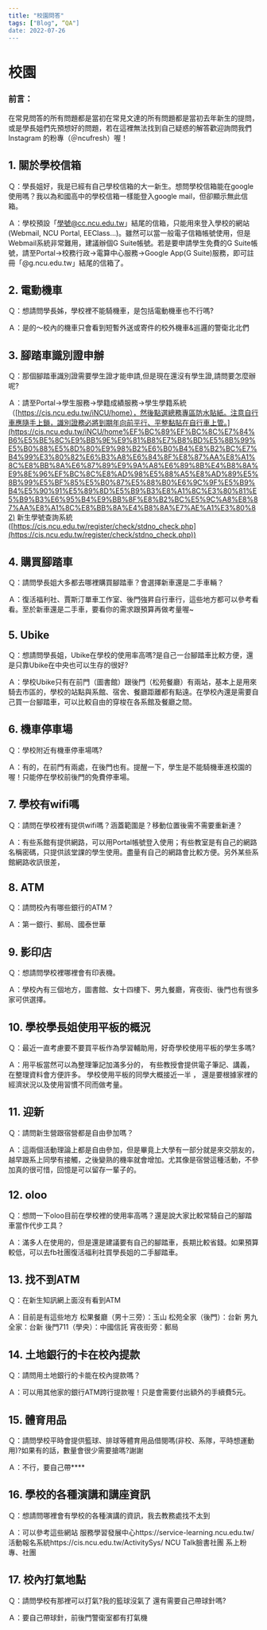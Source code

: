 ```yaml
---
title: "校園問答"
tags: ["Blog", “QA"]
date: 2022-07-26
---
```

# 校園

### 前言：

在常見問答的所有問題都是當初在常見文達的所有問題都是當初去年新生的提問，或是學長姐們先預想好的問題，若在這裡無法找到自己疑惑的解答歡迎詢問我們 Instagram 的粉專（＠ncufresh）喔！

## 1. **關於學校信箱**

Ｑ：學長姐好，我是已經有自己學校信箱的大一新生。想問學校信箱能在google使用嗎？我以為和國高中的學校信箱一樣能登入google mail，但卻顯示無此信箱。

Ａ：學校預設「學號@cc.ncu.edu.tw」結尾的信箱，只能用來登入學校的網站(Webmail, NCU Portal, EEClass...)。雖然可以當一般電子信箱帳號使用，但是Webmail系統非常難用，建議辦個G Suite帳號。若是要申請學生免費的G Suite帳號，請至Portal->校務行政->電算中心服務->Google App(G Suite)服務，即可註冊「@g.ncu.edu.tw」結尾的信箱了。

## 2. **電動機車**

Ｑ：想請問學長姊，學校裡不能騎機車，是包括電動機車也不行嗎?

Ａ：是的～校內的機車只會看到短暫外送或寄件的校外機車&巡邏的警衛北北們

## 3. 腳踏車識別證申辦

Ｑ：那個腳踏車識別證需要學生證才能申請,但是現在還沒有學生證,請問要怎麼辦呢?

Ａ：請至Portal->學生服務->學籍成績服務->學生學籍系統（[https://cis.ncu.edu.tw/iNCU/home），然後點選總務專區防水貼紙。注意自行車應隨手上鎖，識別證務必將到期年向前平行、平整黏貼在自行車上管。](https://cis.ncu.edu.tw/iNCU/home%EF%BC%89%EF%BC%8C%E7%84%B6%E5%BE%8C%E9%BB%9E%E9%81%B8%E7%B8%BD%E5%8B%99%E5%B0%88%E5%8D%80%E9%98%B2%E6%B0%B4%E8%B2%BC%E7%B4%99%E3%80%82%E6%B3%A8%E6%84%8F%E8%87%AA%E8%A1%8C%E8%BB%8A%E6%87%89%E9%9A%A8%E6%89%8B%E4%B8%8A%E9%8E%96%EF%BC%8C%E8%AD%98%E5%88%A5%E8%AD%89%E5%8B%99%E5%BF%85%E5%B0%87%E5%88%B0%E6%9C%9F%E5%B9%B4%E5%90%91%E5%89%8D%E5%B9%B3%E8%A1%8C%E3%80%81%E5%B9%B3%E6%95%B4%E9%BB%8F%E8%B2%BC%E5%9C%A8%E8%87%AA%E8%A1%8C%E8%BB%8A%E4%B8%8A%E7%AE%A1%E3%80%82) 新生學號查詢系統([https://cis.ncu.edu.tw/register/check/stdno_check.php](https://cis.ncu.edu.tw/register/check/stdno_check.php))

## 4. **購買腳踏車**

Ｑ：請問學長姐大多都去哪裡購買腳踏車？會選擇新車還是二手車輛？

Ａ：復活福利社、賈斯汀單車工作室、後門強昇自行車行，這些地方都可以參考看看。至於新車還是二手車，要看你的需求跟預算再做考量喔~

## 5. **Ubike**

Ｑ：想請問學長姐，Ubike在學校的使用率高嗎?是自己一台腳踏車比較方便，還是只靠Ubike在中央也可以生存的很好?

Ａ：學校Ubike只有在前門（圖書館）跟後門（松苑餐廳）有兩站，基本上是用來騎去市區的，學校的站點與系館、宿舍、餐廳距離都有點遠。在學校內還是需要自己買一台腳踏車，可以比較自由的穿梭在各系館及餐廳之間。

## 6. 機車停車場

Ｑ：學校附近有機車停車場嗎?

Ａ：有的，在前門有兩處，在後門也有。提醒一下，學生是不能騎機車進校園的喔！只能停在學校前後門的免費停車場。

## 7. **學校有wifi嗎**

Ｑ：請問在學校裡有提供wifi嗎？涵蓋範圍是？移動位置後需不需要重新連？

Ａ：有些系館有提供網路，可以用Portal帳號登入使用；有些教室是有自己的網路名稱密碼，只提供該堂課的學生使用。盡量有自己的網路會比較方便。另外某些系館網路收訊很差，

## 8. **ATM**

Ｑ：請問校內有哪些銀行的ATM？

Ａ：第一銀行、郵局、國泰世華

## 9. **影印店**

Ｑ：想請問學校裡哪裡會有印表機。

Ａ：學校內有三個地方，圖書館、女十四樓下、男九餐廳，宵夜街、後門也有很多家可供選擇。

## 10. **學校學長姐使用平板的概況**

Ｑ：最近一直考慮要不要買平板作為學習輔助用，好奇學校使用平板的學生多嗎?

Ａ：用平板當然可以為整理筆記加滿多分的， 有些教授會提供電子筆記、講義， 在整理資料會方便許多。 學校使用平板的同學大概接近一半 ， 還是要根據家裡的經濟狀況以及使用習慣不同而做考量。

## 11. **迎新**

Ｑ：請問新生營跟宿營都是自由參加嗎？

Ａ：這兩個活動理論上都是自由參加，但是畢竟上大學有一部分就是來交朋友的，越早跟系上同學有接觸，之後變熟的機率就會增加。尤其像是宿營這種活動，不參加真的很可惜，回憶是可以留存一輩子的。

## 12. **oloo**

Ｑ：想問一下oloo目前在學校裡的使用率高嗎？還是說大家比較常騎自己的腳踏車當作代步工具？

Ａ：滿多人在使用的，但是還是建議要有自己的腳踏車，長期比較省錢。如果預算較低，可以去fb社團復活福利社買學長姐的二手腳踏車。

## 13. **找不到ATM**

Ｑ：在新生知訊網上面沒有看到ATM

Ａ：目前是有這些地方
松果餐廳（男十三旁）：玉山
松苑全家（後門）：台新
男九全家：台新
後門711（學央）：中國信託
宵夜街旁：郵局

## 14. **土地銀行的卡在校內提款**

Ｑ：請問用土地銀行的卡能在校內提款嗎？

Ａ：可以用其他家的銀行ATM跨行提款喔！只是會需要付出額外的手續費5元。

## 15. 體育用品

Ｑ：請問學校平時會提供籃球、排球等體育用品借閱嗎(非校、系隊，平時想運動用)?如果有的話，數量會很少需要搶嗎?謝謝

Ａ：不行，要自己帶****

## 16. **學校的各種演講和講座資訊**

Ｑ：想請問哪裡會有學校的各種演講的資訊，我去教務處找不太到

Ａ：可以參考這些網站
服務學習發展中心https://service-learning.ncu.edu.tw/
活動報名系統https://cis.ncu.edu.tw/ActivitySys/
NCU Talk臉書社團
系上粉專、社團

## 17. **校內打氣地點**

Ｑ：請問學校有那裡可以打氣?我的籃球沒氣了
還有需要自己帶球針嗎?

Ａ：要自己帶球針，前後門警衛室都有打氣機
